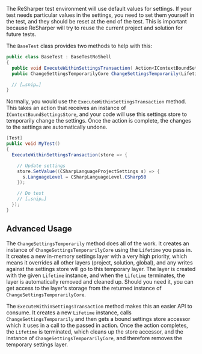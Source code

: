 [//]: # (title: Temporary Settings in Tests)

The ReSharper test environment will use default values for settings. If your test needs particular values in the settings, you need to set them yourself in the test, and they should be reset at the end of the test. This is important because ReSharper will try to reuse the current project and solution for future tests.

The `BaseTest` class provides two methods to help with this:

```csharp
public class BaseTest : BaseTestNoShell
{
  public void ExecuteWithinSettingsTransaction( Action<IContextBoundSettingsStore> action);
  public ChangeSettingsTemporarilyCore ChangeSettingsTemporarily(Lifetime lifetime);

  // […snip…]
}
```

Normally, you would use the `ExecuteWithinSettingsTransaction` method. This takes an action that receives an instance of `IContextBoundSettingsStore`, and your code will use this settings store to temporarily change the settings. Once the action is complete, the changes to the settings are automatically undone.

```csharp
[Test]
public void MyTest()
{
  ExecuteWithinSettingsTransaction(store => {

    // Update settings
    store.SetValue((CSharpLanguageProjectSettings s) => {
      s.LanguageLevel = CSharpLanguageLevel.CSharp50
    });

    // Do test
    // […snip…]
  });
}
```

## Advanced Usage

The `ChangeSettingsTemporarily` method does all of the work. It creates an instance of `ChangeSettingsTemporarilyCore` using the `Lifetime` you pass in. It creates a new in-memory settings layer with a very high priority, which means it overrides all other layers (project, solution, global), and any writes against the settings store will go to this temporary layer. The layer is created with the given `Lifetime` instance, and when the `Lifetime` terminates, the layer is automatically removed and cleaned up. Should you need it, you can get access to the layer's storage from the returned instance of `ChangeSettingsTemporarilyCore`.

The `ExecuteWithinSettingsTransaction` method makes this an easier API to consume. It creates a new `Lifetime` instance, calls `ChangeSettingsTemporarily` and then gets a bound settings store accessor which it uses in a call to the passed in action. Once the action completes, the `Lifetime` is terminated, which cleans up the store accessor, and the instance of `ChangeSettingsTemporarilyCore`, and therefore removes the temporary settings layer.